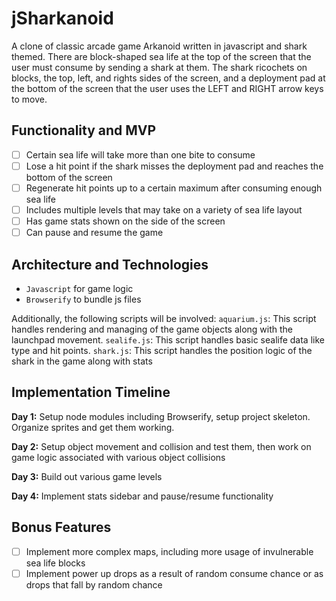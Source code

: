 # jSharkanoid

A clone of classic arcade game Arkanoid written in javascript and shark themed. There are block-shaped sea life at the top of the screen that the user must consume by sending a shark at them. The shark ricochets on blocks, the top, left, and rights sides of the screen, and a deployment pad at the bottom of the screen that the user uses the LEFT and RIGHT arrow keys to move.

## Functionality and MVP
 - [ ] Certain sea life will take more than one bite to consume
 - [ ] Lose a hit point if the shark misses the deployment pad and reaches the bottom of the screen
 - [ ] Regenerate hit points up to a certain maximum after consuming enough sea life
 - [ ] Includes multiple levels that may take on a variety of sea life layout
 - [ ] Has game stats shown on the side of the screen
 - [ ] Can pause and resume the game

## Architecture and Technologies
 * `Javascript` for game logic
 * `Browserify` to bundle js files
 
Additionally, the following scripts will be involved:
`aquarium.js`: This script handles rendering and managing of the game objects along with the launchpad movement.
`sealife.js`: This script handles basic sealife data like type and hit points.
`shark.js`: This script handles the position logic of the shark in the game along with stats

## Implementation Timeline
**Day 1:** Setup node modules including Browserify, setup project skeleton. Organize sprites and get them working.

**Day 2:** Setup object movement and collision and test them, then work on game logic associated with various object collisions

**Day 3:** Build out various game levels

**Day 4:** Implement stats sidebar and pause/resume functionality

## Bonus Features
 - [ ] Implement more complex maps, including more usage of invulnerable sea life blocks
 - [ ] Implement power up drops as a result of random consume chance or as drops that fall by random chance
